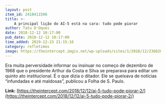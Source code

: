 ```yaml
---
layout: post
item_id: 2418411506
title: >-
    A principal lição do AI-5 está na cara: tudo pode piorar
author: Tatu D'Oquei
date: 2018-12-12 10:17:00
pub_date: 2018-12-12 10:17:00
time_added: 2019-12-23 21:15:16
category: refletimos
image: https://theintercept.imgix.net/wp-uploads/sites/1/2018/12/236820-high-1544547155-e1544547307844.jpeg?auto=compress%2Cformat&q=90&fit=crop&w=1200&h=800
---
```


Era muita perversidade informar ou insinuar no começo de dezembro de 1968 que o presidente Arthur da Costa e Silva se preparava para editar um quinto ato institucional. É o que dizia o ditador. Ele se queixava de notícias “infundadas e até maldosas”, publicou a Folha de S. Paulo.

**Link:** [https://theintercept.com/2018/12/12/ai-5-tudo-pode-piorar-2/](https://theintercept.com/2018/12/12/ai-5-tudo-pode-piorar-2/)


